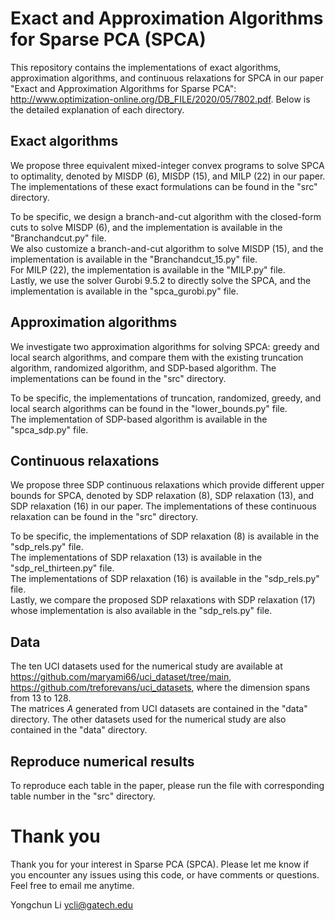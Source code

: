 # Exact and Approximation Algorithms for Sparse PCA (SPCA)
This  repository contains the implementations of exact algorithms, approximation algorithms, and continuous relaxations for SPCA in our paper "Exact and Approximation Algorithms for Sparse PCA": http://www.optimization-online.org/DB_FILE/2020/05/7802.pdf. Below is the detailed explanation of each directory.

## Exact algorithms
We propose three equivalent mixed-integer convex programs to solve SPCA to optimality, denoted by MISDP (6), MISDP (15), and MILP (22) in our paper. The implementations of these exact formulations can be found in the "src" directory.


To be specific, we design a branch-and-cut algorithm with the closed-form cuts to solve MISDP (6), and the implementation is available in the "Branchandcut.py" file.\
We also customize a branch-and-cut algorithm to solve MISDP (15), and the implementation is available in the "Branchandcut_15.py" file.\
For MILP (22),  the implementation is available in the "MILP.py" file.\
Lastly, we use the solver Gurobi 9.5.2 to directly solve the SPCA, and the implementation is available in the "spca_gurobi.py" file.


## Approximation algorithms
We investigate two approximation algorithms for solving SPCA: greedy and local search algorithms, and compare them with the existing truncation algorithm, randomized algorithm, and SDP-based algorithm. The implementations can be found in the "src" directory.


To be specific, the implementations of truncation, randomized, greedy, and local search algorithms can be found in the "lower_bounds.py" file.\
The implementation of SDP-based algorithm is available in the "spca_sdp.py" file.

## Continuous relaxations
We propose three SDP continuous relaxations which provide different upper bounds for SPCA, denoted by SDP relaxation (8), SDP relaxation (13),  and SDP relaxation (16) in our paper. The implementations of these continuous relaxation can be found in the "src" directory.


To be specific, the implementations of SDP relaxation (8) is available in the "sdp_rels.py" file.\
The implementations of SDP relaxation (13) is available in the "sdp_rel_thirteen.py" file.\
The implementations of SDP relaxation (16) is available in the "sdp_rels.py" file.\
Lastly, we compare the proposed SDP relaxations with SDP relaxation (17) whose implementation is also available in the "sdp_rels.py" file.

## Data
The ten UCI datasets used for the numerical study are available at https://github.com/maryami66/uci_dataset/tree/main, https://github.com/treforevans/uci_datasets, where the dimension spans from 13 to 128.\
The matrices $A$ generated from UCI datasets are contained in the "data" directory. The other datasets used for the numerical study are also contained in the "data" directory.

## Reproduce numerical results
To reproduce each table in the paper, please run the file with corresponding table number in the "src" directory.

# Thank you

Thank you for your interest in Sparse PCA (SPCA). Please let me know if you encounter any issues using this code, or have comments or questions. Feel free to email me anytime.

Yongchun Li ycli@gatech.edu
